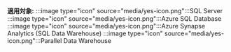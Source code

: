 <Token>**適用対象:** :::image type="icon" source="media/yes-icon.png":::SQL Server :::image type="icon" source="media/yes-icon.png":::Azure SQL Database :::image type="icon" source="media/yes-icon.png":::Azure Synapse Analytics (SQL Data Warehouse) :::image type="icon" source="media/yes-icon.png":::Parallel Data Warehouse </Token>

